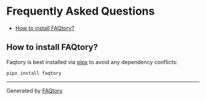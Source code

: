 
# Frequently Asked Questions
- [How to install FAQtory?](#how-to-install-faqtory)

<a name="how-to-install-faqtory"></a>
## How to install FAQtory?

Faqtory is best installed via [pipx](https://github.com/pypa/pipx) to avoid any dependency conflicts:

```bash
pipx install faqtory
```

<hr>

Generated by [FAQtory](https://github.com/willmcgugan/faqtory)